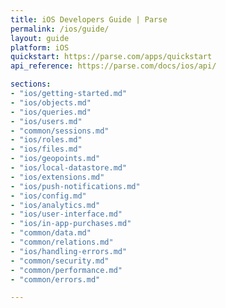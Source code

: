 ```yaml
---
title: iOS Developers Guide | Parse
permalink: /ios/guide/
layout: guide
platform: iOS
quickstart: https://parse.com/apps/quickstart
api_reference: https://parse.com/docs/ios/api/

sections:
- "ios/getting-started.md"
- "ios/objects.md"
- "ios/queries.md"
- "ios/users.md"
- "common/sessions.md"
- "ios/roles.md"
- "ios/files.md"
- "ios/geopoints.md"
- "ios/local-datastore.md"
- "ios/extensions.md"
- "ios/push-notifications.md"
- "ios/config.md"
- "ios/analytics.md"
- "ios/user-interface.md"
- "ios/in-app-purchases.md"
- "common/data.md"
- "common/relations.md"
- "ios/handling-errors.md"
- "common/security.md"
- "common/performance.md"
- "common/errors.md"

---
```

